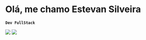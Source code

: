 <h1>Olá, me chamo Estevan Silveira</h1>


**`Dev FullStack`**


<img heigth="180em" src="https://github-readme-stats.vercel.app/api?username=estevansll&show_icons=true&theme=radical"/>
  <img heigth="180em" src="https://github-readme-stats.vercel.app/api/top-langs/?username=estevansll&layout=compact&show_icons=true&theme=radical"/>
